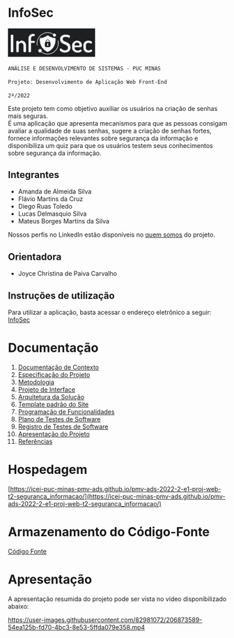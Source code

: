 # InfoSec
<img src="https://github.com/ICEI-PUC-Minas-PMV-ADS/pmv-ads-2022-2-e1-proj-web-t2-seguranca_informacao/blob/main/docs/img/Logo_fundo_branco.PNG?raw=true" width=200/>  


`ANÁLISE E DESENVOLVIMENTO DE SISTEMAS - PUC MINAS`

`Projeto: Desenvolvimento de Aplicação Web Front-End`

`2º/2022`

Este projeto tem como objetivo auxiliar os usuários na criação de senhas mais seguras.  
É uma aplicação que apresenta mecanismos para que as pessoas consigam avaliar a qualidade de suas senhas, sugere a criação de senhas fortes, fornece informações relevantes sobre segurança da informação e disponibiliza um quiz para que os usuários testem seus conhecimentos sobre segurança da informação.

## Integrantes

* Amanda de Almeida Silva 
* Flávio Martins da Cruz 
* Diego Ruas Toledo 
* Lucas Delmasquio Silva 
* Mateus Borges Martins da Silva  

Nossos perfis no LinkedIn estão disponíveis no [quem somos](https://icei-puc-minas-pmv-ads.github.io/pmv-ads-2022-2-e1-proj-web-t2-seguranca_informacao/src/pages/quemSomos.html) do projeto.


## Orientadora

* Joyce Christina de Paiva Carvalho

## Instruções de utilização

Para utilizar a aplicação, basta acessar o endereço eletrônico a seguir: [InfoSec](https://icei-puc-minas-pmv-ads.github.io/pmv-ads-2022-2-e1-proj-web-t2-seguranca_informacao/)

# Documentação

<ol>
<li><a href="docs/01-Documentação de Contexto.md"> Documentação de Contexto</a></li>
<li><a href="docs/02-Especificação do Projeto.md"> Especificação do Projeto</a></li>
<li><a href="docs/03-Metodologia.md"> Metodologia</a></li>
<li><a href="docs/04-Projeto de Interface.md"> Projeto de Interface</a></li>
<li><a href="docs/05-Arquitetura da Solução.md"> Arquitetura da Solução</a></li>
<li><a href="docs/06-Template padrão do Site.md"> Template padrão do Site</a></li>
<li><a href="docs/07-Programação de Funcionalidades.md"> Programação de Funcionalidades</a></li>
<li><a href="docs/08-Plano de Testes de Software.md"> Plano de Testes de Software</a></li>
<li><a href="docs/09-Registro de Testes de Software.md"> Registro de Testes de Software</a></li>
<li><a href="docs/10-Apresentação do Projeto.md"> Apresentação do Projeto</a></li>
<li><a href="docs/11-Referências.md"> Referências</a></li>
</ol>

# Hospedagem

[https://icei-puc-minas-pmv-ads.github.io/pmv-ads-2022-2-e1-proj-web-t2-seguranca_informacao/](https://icei-puc-minas-pmv-ads.github.io/pmv-ads-2022-2-e1-proj-web-t2-seguranca_informacao/)

# Armazenamento do Código-Fonte

<a href="https://github.com/ICEI-PUC-Minas-PMV-ADS/pmv-ads-2022-2-e1-proj-web-t2-seguranca_informacao/tree/main/src">Código Fonte</a>

# Apresentação

A apresentação resumida do projeto pode ser vista no vídeo disponibilizado abaixo:

https://user-images.githubusercontent.com/82981072/206873589-54ea125b-fd70-4bc3-8e53-5ffda079e358.mp4
